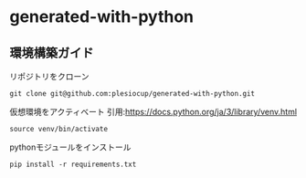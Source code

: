 # generated-with-python
## 環境構築ガイド
リポジトリをクローン
```
git clone git@github.com:plesiocup/generated-with-python.git
```
仮想環境をアクティベート 引用:https://docs.python.org/ja/3/library/venv.html
```
source venv/bin/activate
```
pythonモジュールをインストール 
```
pip install -r requirements.txt
```
